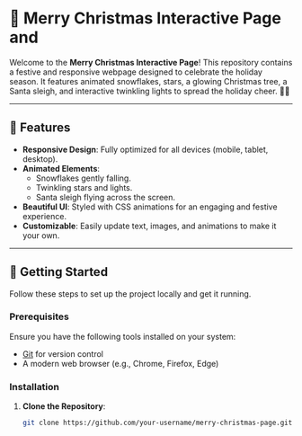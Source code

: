 # 🎄 Merry Christmas Interactive Page and 

Welcome to the **Merry Christmas Interactive Page**! This repository contains a festive and responsive webpage designed to celebrate the holiday season. It features animated snowflakes, stars, a glowing Christmas tree, a Santa sleigh, and interactive twinkling lights to spread the holiday cheer. 🎅✨

---

## 🌟 Features

- **Responsive Design**: Fully optimized for all devices (mobile, tablet, desktop).
- **Animated Elements**:
  - Snowflakes gently falling.
  - Twinkling stars and lights.
  - Santa sleigh flying across the screen.
- **Beautiful UI**: Styled with CSS animations for an engaging and festive experience.
- **Customizable**: Easily update text, images, and animations to make it your own.

---

## 🚀 Getting Started

Follow these steps to set up the project locally and get it running.

### Prerequisites

Ensure you have the following tools installed on your system:

- [Git](https://git-scm.com/) for version control
- A modern web browser (e.g., Chrome, Firefox, Edge)

### Installation

1. **Clone the Repository**:

   ```bash
   git clone https://github.com/your-username/merry-christmas-page.git
